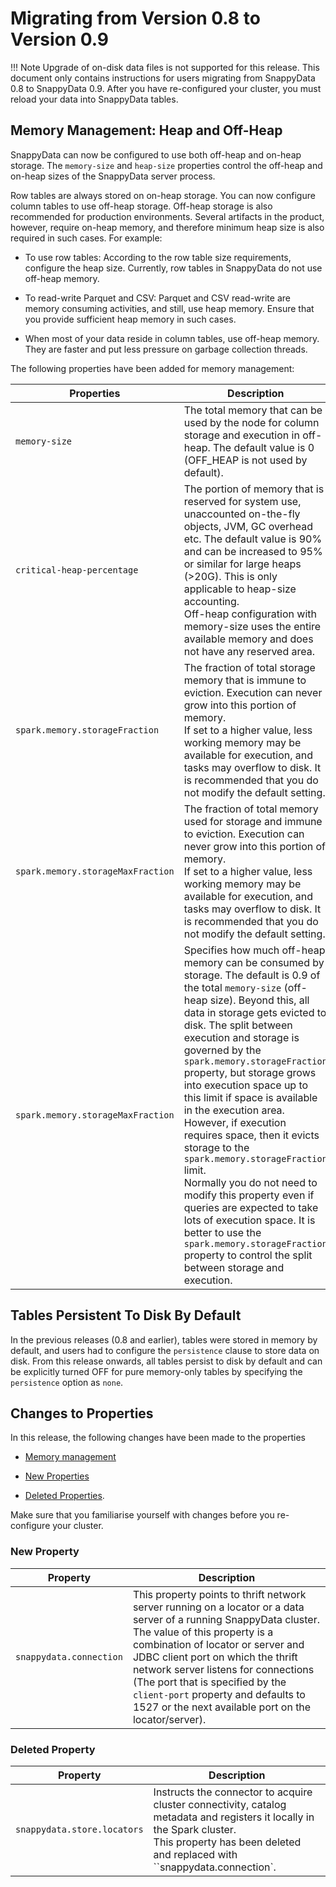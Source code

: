 # Migrating from Version 0.8 to Version 0.9

!!! Note
	Upgrade of on-disk data files is not supported for this release. This document only contains instructions for users migrating from SnappyData 0.8 to SnappyData 0.9. After you have re-configured your cluster, you must reload your data into SnappyData tables.

## Memory Management: Heap and Off-Heap 
SnappyData can now be configured to use both off-heap and on-heap storage. The `memory-size` and `heap-size`  properties control the off-heap and on-heap sizes of the SnappyData server process. 

Row tables are always stored on on-heap storage. You can now configure column tables to use off-heap storage. Off-heap storage is also recommended for production environments. Several artifacts in the product, however, require on-heap memory, and therefore minimum heap size is also required in such cases. 
For example:

* To use row tables: According to the row table size requirements, configure the heap size. Currently, row tables in SnappyData do not use off-heap memory.

* To read-write Parquet and CSV: Parquet and CSV read-write are memory consuming activities, and still, use heap memory. Ensure that you provide sufficient heap memory in such cases.

* When most of your data reside in column tables, use off-heap memory. They are faster and put less pressure on garbage collection threads.

The following properties have been added for memory management:
<a id="memory-properties"></a>

| Properties | Description |
|--------|--------|
|`memory-size`|The total memory that can be used by the node for column storage and execution in off-heap. The default value is 0 (OFF_HEAP is not used by default).|
|`critical-heap-percentage`|The portion of memory that is reserved for system use, unaccounted on-the-fly objects, JVM, GC overhead etc. The default value is 90% and can be increased to 95% or similar for large heaps (>20G). This is only applicable to heap-size accounting. </br>Off-heap configuration with memory-size uses the entire available memory and does not have any reserved area.|
|`spark.memory.storageFraction`|The fraction of total storage memory that is immune to eviction. Execution can never grow into this portion of memory. </br>If set to a higher value, less working memory may be available for execution, and tasks may overflow to disk. It is recommended that you do not modify the default setting.|
|`spark.memory.storageMaxFraction`|The fraction of total memory used for storage and immune to eviction. Execution can never grow into this portion of memory. </br>If set to a higher value, less working memory may be available for execution, and tasks may overflow to disk. It is recommended that you do not modify the default setting.|
|`spark.memory.storageMaxFraction`|Specifies how much off-heap memory can be consumed by storage. The default is 0.9 of the total `memory-size` (off-heap size). Beyond this, all data in storage gets evicted to disk. The split between execution and storage is governed by the `spark.memory.storageFraction` property, but storage grows into execution space up to this limit if space is available in the execution area. However, if execution requires space, then it evicts storage to the `spark.memory.storageFraction` limit. </br>Normally you do not need to modify this property even if queries are expected to take lots of execution space. It is better to use the `spark.memory.storageFraction` property to control the split between storage and execution.|

## Tables Persistent To Disk By Default 
In the previous releases (0.8 and earlier), tables were stored in memory by default, and users had to configure the `persistence` clause to store data on disk.
From this release onwards, all tables persist to disk by default and can be explicitly turned OFF for pure memory-only tables by specifying the `persistence` option as `none`.

## Changes to Properties
In this release, the following changes have been made to the properties 
* [Memory management](#memory-properties) 

* [New Properties](#new-properties)

* [Deleted Properties](#deleted-properties). 

Make sure that you familiarise yourself with changes before you re-configure your cluster.

<a id="new-properties"></a>
### New Property

| Property | Description |
|--------|--------|
|`snappydata.connection`|This property points to thrift network server running on a locator or a data server of a running SnappyData cluster. The value of this property is a combination of locator or server and JDBC client port on which the thrift network server listens for connections (The port that is specified by the `client-port` property and defaults to 1527 or the next available port on the locator/server).|

<a id="deleted-properties"></a>
### Deleted Property

| Property | Description |
|--------|--------|
|`snappydata.store.locators`|Instructs the connector to acquire cluster connectivity, catalog metadata and registers it locally in the Spark cluster.</br>This property has been deleted and replaced with ``snappydata.connection`.|
